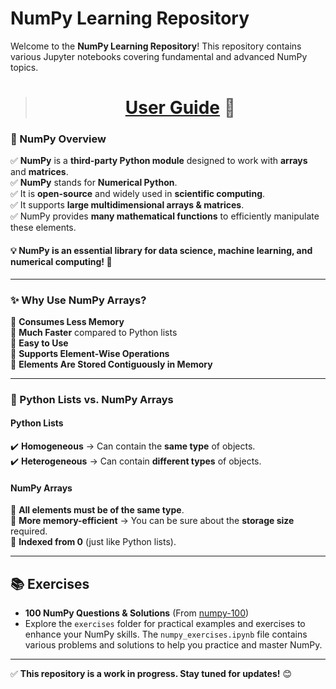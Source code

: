 # NumPy Learning Repository
Welcome to the **NumPy Learning Repository**! This repository contains various Jupyter notebooks covering fundamental and advanced NumPy topics.

<div align="center">

> # [User Guide](https://numpy.org/doc/stable/user/absolute_beginners.html)  👀

</div>

### 📌 NumPy Overview

✅ **NumPy** is a **third-party Python module** designed to work with **arrays** and **matrices**.  
✅ **NumPy** stands for **Numerical Python**.  
✅ It is **open-source** and widely used in **scientific computing**.  
✅ It supports **large multidimensional arrays & matrices**.  
✅ NumPy provides **many mathematical functions** to efficiently manipulate these elements.  

#### 💡 **NumPy is an essential library for data science, machine learning, and numerical computing! 🚀**
---

### ✨ Why Use NumPy Arrays?

🔹 **Consumes Less Memory**  
🔹 **Much Faster** compared to Python lists  
🔹 **Easy to Use**  
🔹 **Supports Element-Wise Operations**  
🔹 **Elements Are Stored Contiguously in Memory**  

---

### 📌 Python Lists vs. NumPy Arrays  

#### **Python Lists**  
✔️ **Homogeneous** → Can contain the **same type** of objects.  
✔️ **Heterogeneous** → Can contain **different types** of objects.  

#### **NumPy Arrays**  
🔹 **All elements must be of the same type**.  
🔹 **More memory-efficient** → You can be sure about the **storage size** required.  
🔹 **Indexed from 0** (just like Python lists).  

---

## 📚 Exercises
- **100 NumPy Questions & Solutions** (From [numpy-100](https://github.com/rougier/numpy-100))
- Explore the `exercises` folder for practical examples and exercises to enhance your NumPy skills. The `numpy_exercises.ipynb` file contains various problems and solutions to help you practice and master NumPy.

---
✅ **This repository is a work in progress. Stay tuned for updates!** 😊
